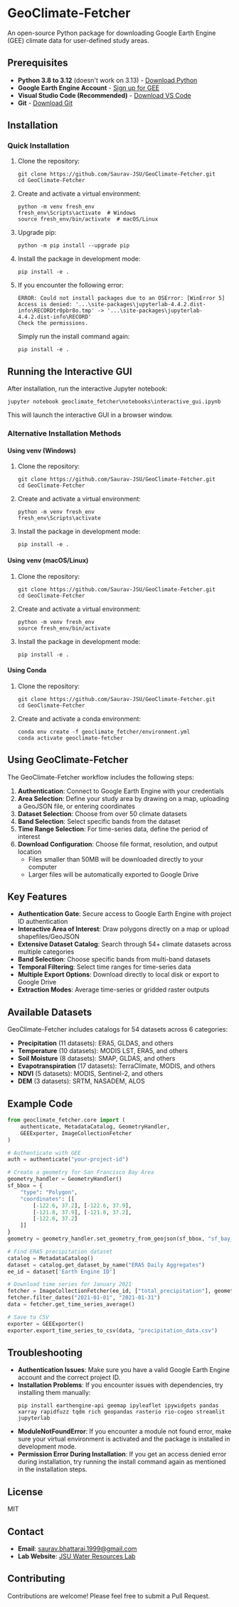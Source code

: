 # GeoClimate-Fetcher

An open-source Python package for downloading Google Earth Engine (GEE) climate data for user-defined study areas.

## Prerequisites

- **Python 3.8 to 3.12** (doesn't work on 3.13) - [Download Python](https://www.python.org/downloads/)
- **Google Earth Engine Account** - [Sign up for GEE](https://earthengine.google.com/signup/)
- **Visual Studio Code (Recommended)** - [Download VS Code](https://code.visualstudio.com/download)
- **Git** - [Download Git](https://git-scm.com/downloads)

## Installation

### Quick Installation

1. Clone the repository:
   ```
   git clone https://github.com/Saurav-JSU/GeoClimate-Fetcher.git
   cd GeoClimate-Fetcher
   ```

2. Create and activate a virtual environment:
   ```
   python -m venv fresh_env
   fresh_env\Scripts\activate  # Windows
   source fresh_env/bin/activate  # macOS/Linux
   ```

3. Upgrade pip:
   ```
   python -m pip install --upgrade pip
   ```

4. Install the package in development mode:
   ```
   pip install -e .
   ```

5. If you encounter the following error:
   ```
   ERROR: Could not install packages due to an OSError: [WinError 5] Access is denied: '...\site-packages\jupyterlab-4.4.2.dist-info\RECORDtr0pbr8o.tmp' -> '...\site-packages\jupyterlab-4.4.2.dist-info\RECORD'
   Check the permissions.
   ```
   Simply run the install command again:
   ```
   pip install -e .
   ```

## Running the Interactive GUI

After installation, run the interactive Jupyter notebook:

```
jupyter notebook geoclimate_fetcher\notebooks\interactive_gui.ipynb
```

This will launch the interactive GUI in a browser window.

### Alternative Installation Methods

#### Using venv (Windows)

1. Clone the repository:
   ```
   git clone https://github.com/Saurav-JSU/GeoClimate-Fetcher.git
   cd GeoClimate-Fetcher
   ```

2. Create and activate a virtual environment:
   ```
   python -m venv fresh_env
   fresh_env\Scripts\activate
   ```

3. Install the package in development mode:
   ```
   pip install -e .
   ```

#### Using venv (macOS/Linux)

1. Clone the repository:
   ```
   git clone https://github.com/Saurav-JSU/GeoClimate-Fetcher.git
   cd GeoClimate-Fetcher
   ```

2. Create and activate a virtual environment:
   ```
   python -m venv fresh_env
   source fresh_env/bin/activate
   ```

3. Install the package in development mode:
   ```
   pip install -e .
   ```

#### Using Conda

1. Clone the repository:
   ```
   git clone https://github.com/Saurav-JSU/GeoClimate-Fetcher.git
   cd GeoClimate-Fetcher
   ```

2. Create and activate a conda environment:
   ```
   conda env create -f geoclimate_fetcher/environment.yml
   conda activate geoclimate-fetcher
   ```

## Using GeoClimate-Fetcher

The GeoClimate-Fetcher workflow includes the following steps:

1. **Authentication**: Connect to Google Earth Engine with your credentials
2. **Area Selection**: Define your study area by drawing on a map, uploading a GeoJSON file, or entering coordinates
3. **Dataset Selection**: Choose from over 50 climate datasets
4. **Band Selection**: Select specific bands from the dataset
5. **Time Range Selection**: For time-series data, define the period of interest
6. **Download Configuration**: Choose file format, resolution, and output location
   - Files smaller than 50MB will be downloaded directly to your computer
   - Larger files will be automatically exported to Google Drive

## Key Features

- **Authentication Gate**: Secure access to Google Earth Engine with project ID authentication
- **Interactive Area of Interest**: Draw polygons directly on a map or upload shapefiles/GeoJSON
- **Extensive Dataset Catalog**: Search through 54+ climate datasets across multiple categories
- **Band Selection**: Choose specific bands from multi-band datasets
- **Temporal Filtering**: Select time ranges for time-series data
- **Multiple Export Options**: Download directly to local disk or export to Google Drive
- **Extraction Modes**: Average time-series or gridded raster outputs

## Available Datasets

GeoClimate-Fetcher includes catalogs for 54 datasets across 6 categories:

- **Precipitation** (11 datasets): ERA5, GLDAS, and others
- **Temperature** (10 datasets): MODIS LST, ERA5, and others
- **Soil Moisture** (8 datasets): SMAP, GLDAS, and others
- **Evapotranspiration** (17 datasets): TerraClimate, MODIS, and others
- **NDVI** (5 datasets): MODIS, Sentinel-2, and others
- **DEM** (3 datasets): SRTM, NASADEM, ALOS

## Example Code

```python
from geoclimate_fetcher.core import (
    authenticate, MetadataCatalog, GeometryHandler, 
    GEEExporter, ImageCollectionFetcher
)

# Authenticate with GEE
auth = authenticate("your-project-id")

# Create a geometry for San Francisco Bay Area
geometry_handler = GeometryHandler()
sf_bbox = {
    "type": "Polygon",
    "coordinates": [[
        [-122.6, 37.2], [-122.6, 37.9], 
        [-121.8, 37.9], [-121.8, 37.2], 
        [-122.6, 37.2]
    ]]
}
geometry = geometry_handler.set_geometry_from_geojson(sf_bbox, "sf_bay_area")

# Find ERA5 precipitation dataset
catalog = MetadataCatalog()
dataset = catalog.get_dataset_by_name("ERA5 Daily Aggregates")
ee_id = dataset['Earth Engine ID']

# Download time series for January 2021
fetcher = ImageCollectionFetcher(ee_id, ["total_precipitation"], geometry)
fetcher.filter_dates("2021-01-01", "2021-01-31")
data = fetcher.get_time_series_average()

# Save to CSV
exporter = GEEExporter()
exporter.export_time_series_to_csv(data, "precipitation_data.csv")
```

## Troubleshooting

- **Authentication Issues**: Make sure you have a valid Google Earth Engine account and the correct project ID.
- **Installation Problems**: If you encounter issues with dependencies, try installing them manually:
  ```
  pip install earthengine-api geemap ipyleaflet ipywidgets pandas xarray rapidfuzz tqdm rich geopandas rasterio rio-cogeo streamlit jupyterlab
  ```
- **ModuleNotFoundError**: If you encounter a module not found error, make sure your virtual environment is activated and the package is installed in development mode.
- **Permission Error During Installation**: If you get an access denied error during installation, try running the install command again as mentioned in the installation steps.

## License

MIT

## Contact

- **Email**: saurav.bhattarai.1999@gmail.com
- **Lab Website**: [JSU Water Resources Lab](https://bit.ly/jsu_water)

## Contributing

Contributions are welcome! Please feel free to submit a Pull Request.
